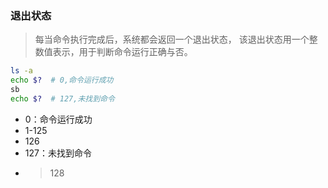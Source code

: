 
### 退出状态

> 每当命令执行完成后，系统都会返回一个退出状态，
该退出状态用一个整数值表示，用于判断命令运行正确与否。

```bash
ls -a
echo $?  # 0,命令运行成功
sb
echo $?  # 127,未找到命令
```

* 0：命令运行成功
* 1-125
* 126
* 127：未找到命令
* >128

